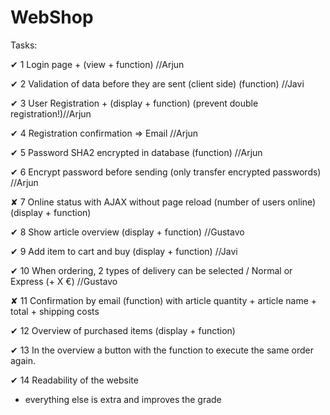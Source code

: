 # WebShop

Tasks:


✔ 1	Login page + (view + function) //Arjun

✔ 2	Validation of data before they are sent (client side) (function) //Javi

✔ 3	User Registration + (display + function) (prevent double registration!)//Arjun

✔ 4	Registration confirmation => Email //Arjun

✔ 5	Password SHA2 encrypted in database (function) //Arjun

✔ 6	Encrypt password before sending (only transfer encrypted passwords) //Arjun

✘ 7	Online status with AJAX without page reload (number of users online) (display + function) 

✔ 8	Show article overview (display + function) //Gustavo

✔ 9	Add item to cart and buy (display + function) //Javi

✔ 10	When ordering, 2 types of delivery can be selected / Normal or Express (+ X €) //Gustavo

✘ 11	Confirmation by email (function) with article quantity + article name + total + shipping costs 

✔ 12	Overview of purchased items (display + function)

✔ 13 In the overview a button with the function to execute the same order again.

✔ 14	Readability of the website

+ everything else is extra and improves the grade
